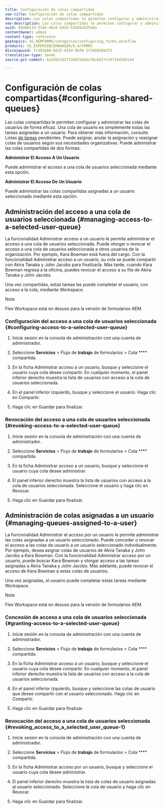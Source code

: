 ```yaml
---
title: Configuración de colas compartidas
seo-title: Configuración de colas compartidas
description: Las colas compartidas le permiten configurar y administrar las colas de usuarios de forma eficaz. Obtenga información sobre cómo configurar las colas compartidas.
seo-description: Las colas compartidas le permiten configurar y administrar las colas de usuarios de forma eficaz. Obtenga información sobre cómo configurar las colas compartidas.
uuid: 69ab611d-334b-40a5-bd2d-533d4cb25eda
contentOwner: admin
content-type: reference
geptopics: SG_AEMFORMS/categories/configuring_forms_workflow
products: SG_EXPERIENCEMANAGER/6.4/FORMS
discoiquuid: fc403a60-b635-4334-9bf8-2f3d2036b2f3
translation-type: tm+mt
source-git-commit: 6a2455cb377a68254a5c58c6627c59716d284144

---
```



# Configuración de colas compartidas{#configuring-shared-queues}

Las colas compartidas le permiten configurar y administrar las colas de usuarios de forma eficaz. Una cola de usuario es simplemente todas las tareas asignadas a un usuario. Para obtener más información, consulte Listas [de tareas](https://help.adobe.com/en_US/livecycle/11.0/WorkspaceHelp/WS92d06802c76abadb-2b6ab502126beb6ba2f-7ffc.2.html) pendientes. Puede asignar, anular la asignación y reasignar colas de usuarios según sus necesidades organizativas. Puede administrar las colas compartidas de dos formas:

**Administrar El Acceso A Un Usuario**

Puede administrar el acceso a una cola de usuarios seleccionada mediante esta opción.

**Administrar El Acceso De Un Usuario**

Puede administrar las colas compartidas asignadas a un usuario seleccionado mediante esta opción.

## Administración del acceso a una cola de usuarios seleccionada {#managing-access-to-a-selected-user-queue}

La funcionalidad Administrar acceso a un usuario le permite administrar el acceso a una cola de usuarios seleccionada. Puede otorgar o revocar el acceso a una cola de usuarios seleccionada a otros usuarios de la organización. Por ejemplo, Kara Bowman está fuera del cargo. Con la funcionalidad Administrar acceso a un usuario, su cola se puede compartir con Akira Tanaka y John Jacobs para finalizarla. Más tarde, cuando Kara Bowman regresa a la oficina, puedes revocar el acceso a su fila de Akira Tanaka y John Jacobs.

Una vez compartidas, estas tareas las puede completar el usuario, con acceso a la cola, mediante Workspace.

>[!NOTE]
>
>Flex Workspace está en desuso para la versión de formularios AEM.

### Configuración del acceso a una cola de usuarios seleccionada {#configuring-access-to-a-selected-user-queue}

1. Inicie sesión en la consola de administración con una cuenta de administrador.
1. Seleccione **Servicios** > Flujo de **trabajo** de formularios > Cola **** compartida.

1. En la ficha Administrar acceso a un usuario, busque y seleccione el usuario cuya cola desee compartir. En cualquier momento, el panel inferior derecho muestra la lista de usuarios con acceso a la cola de usuarios seleccionada.
1. En el panel inferior izquierdo, busque y seleccione el usuario. Haga clic en Compartir.
1. Haga clic en Guardar para finalizar.

### Revocación del acceso a una cola de usuarios seleccionada {#revoking-access-to-a-selected-user-queue}

1. Inicie sesión en la consola de administración con una cuenta de administrador.
1. Seleccione **Servicios** > Flujo de **trabajo** de formularios > Cola **** compartida.

1. En la ficha Administrar acceso a un usuario, busque y seleccione el usuario cuya cola desee administrar.
1. El panel inferior derecho muestra la lista de usuarios con acceso a la cola de usuarios seleccionada. Seleccione el usuario y haga clic en Revocar.
1. Haga clic en Guardar para finalizar.

## Administración de colas asignadas a un usuario {#managing-queues-assigned-to-a-user}

La funcionalidad Administrar el acceso por un usuario le permite administrar las colas asignadas a un usuario seleccionado. Puede conceder o revocar el acceso a las colas de usuario a un usuario seleccionado individualmente. Por ejemplo, desea asignar colas de usuarios de Akira Tanaka y John Jacobs a Kara Bowman. Con la funcionalidad Administrar acceso por un usuario, puede buscar Kara Bowman y otorgar acceso a las tareas asignadas a Akira Tanaka y John Jacobs. Más adelante, puede revocar el acceso de Kara Bowman a estas colas de usuarios.

Una vez asignadas, el usuario puede completar estas tareas mediante Workspace.

>[!NOTE]
>
>Flex Workspace está en desuso para la versión de formularios AEM.

### Concesión de acceso a una cola de usuarios seleccionada {#granting-access-to-a-selected-user-queue}

1. Inicie sesión en la consola de administración con una cuenta de administrador.
1. Seleccione **Servicios** > Flujo de **trabajo** de formularios > Cola **** compartida.

1. En la ficha Administrar acceso a un usuario, busque y seleccione el usuario cuya cola desee compartir. En cualquier momento, el panel inferior derecho muestra la lista de usuarios con acceso a la cola de usuarios seleccionada.
1. En el panel inferior izquierdo, busque y seleccione las colas de usuario que desee compartir con el usuario seleccionado. Haga clic en Compartir.
1. Haga clic en Guardar para finalizar.

### Revocación del acceso a una cola de usuarios seleccionada {#revoking_access_to_a_selected_user_queue-1}

1. Inicie sesión en la consola de administración con una cuenta de administrador.
1. Seleccione **Servicios** > Flujo de **trabajo** de formularios > Cola **** compartida.

1. En la ficha Administrar acceso por un usuario, busque y seleccione el usuario cuya cola desee administrar.
1. El panel inferior derecho muestra la lista de colas de usuario asignadas al usuario seleccionado. Seleccione la cola de usuario y haga clic en Revocar.
1. Haga clic en Guardar para finalizar.

